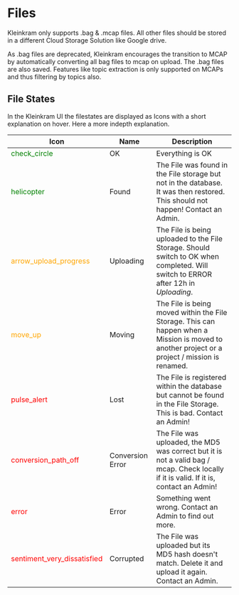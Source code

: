 # Files

Kleinkram only supports .bag & .mcap files. All other files should be stored in a different Cloud Storage Solution like Google drive.

As .bag files are deprecated, Kleinkram encourages the transition to MCAP by automatically converting all bag files to mcap on upload. The .bag files are also saved.
Features like topic extraction is only supported on MCAPs and thus filtering by topics also.

## File States
In the Kleinkram UI the filestates are displayed as Icons with a short explanation on hover. Here a more indepth explanation.

| Icon                                                                                           | Name             | Description                                                                                                                                    |
|------------------------------------------------------------------------------------------------|------------------|------------------------------------------------------------------------------------------------------------------------------------------------|
| <span class="material-symbols-outlined" style="color: green">check_circle</span>               | OK               | Everything is OK                                                                                                                               |
| <span class="material-symbols-outlined" style="color: green">helicopter</span>                 | Found            | The File was found in the File storage but not in the database. It was then restored. This should not happen! Contact an Admin.                |
| <span class="material-symbols-outlined" style="color: orange">arrow_upload_progress</span>     | Uploading        | The File is being uploaded to the File Storage. Should switch to OK when completed. Will switch to ERROR after 12h in *Uploading*.             |
| <span class="material-symbols-outlined" style="color: orange">move_up</span>                   | Moving           | The File is being moved within the File Storage. This can happen when a Mission is moved to another project or a project / mission is renamed. |
| <span class="material-symbols-outlined" style="color: red">pulse_alert</span>                  | Lost             | The File is registered within the database but cannot be found in the File Storage. This is bad. Contact an Admin!                             |
| <span class="material-symbols-outlined" style="color: red">conversion_path_off</span>          | Conversion Error | The File was uploaded, the MD5 was correct but it is not a valid bag / mcap. Check locally if it is valid. If it is, contact an Admin!         |
| <span class="material-symbols-outlined" style="color: red">error</span>                        | Error            | Something went wrong. Contact an Admin to find out more.                                                                                       |
| <span class="material-symbols-outlined" style="color: red">sentiment_very_dissatisfied</span>  | Corrupted        | The File was uploaded but its MD5 hash doesn't match. Delete it and upload it again. Contact an Admin.                                         |
